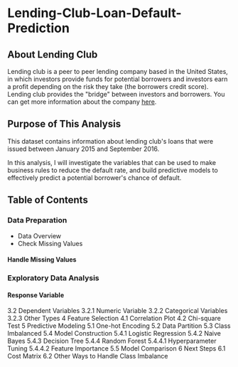 # Lending-Club-Loan-Default-Prediction

## About Lending Club

Lending club is a peer to peer lending company based in the United States, in which investors provide funds for potential borrowers and investors earn a profit depending on the risk they take (the borrowers credit score). Lending club provides the "bridge" between investors and borrowers. You can get more information about the company [here](https://www.lendingclub.com/). 

## Purpose of This Analysis

This dataset contains information about lending club's loans that were issued between January 2015 and September 2016. 

In this analysis, I will investigate the variables that can be used to make business rules to reduce the default rate, and build predictive models to effectively predict a potential borrower's chance of default.

## Table of Contents

### Data Preparation
* Data Overview
* Check Missing Values
#### Handle Missing Values

### Exploratory Data Analysis
#### Response Variable
3.2  Dependent Variables
3.2.1  Numeric Variable
3.2.2  Categorical Variables
3.2.3  Other Types
4  Feature Selection
4.1  Correlation Plot
4.2  Chi-square Test
5  Predictive Modeling
5.1  One-hot Encoding
5.2  Data Partition
5.3  Class Imbalanced
5.4  Model Construction
5.4.1  Logistic Regression
5.4.2  Naive Bayes
5.4.3  Decision Tree
5.4.4  Random Forest
5.4.4.1  Hyperparameter Tuning
5.4.4.2  Feature Importance
5.5  Model Comparison
6  Next Steps
6.1  Cost Matrix
6.2  Other Ways to Handle Class Imbalance
